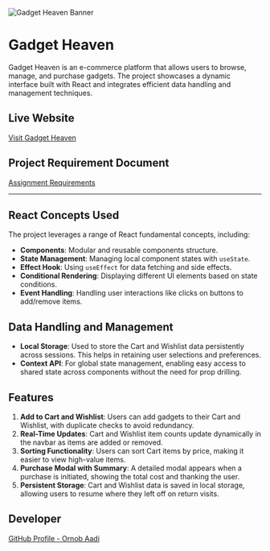 ![Gadget Heaven Banner](https://github.com/programming-hero-web-course-4/b10a8-gadget-heaven-ornobaadi/blob/main/public/assets/banner.jpg)

# Gadget Heaven

Gadget Heaven is an e-commerce platform that allows users to browse, manage, and purchase gadgets. The project showcases a dynamic interface built with React and integrates efficient data handling and management techniques.

## Live Website

[Visit Gadget Heaven](http://gadget-heaven-ornobaadi.surge.sh)

## Project Requirement Document

[Assignment Requirements](https://github.com/programming-hero-web-course-4/b10a8-gadget-heaven-ornobaadi/blob/main/Batch-10_Assignment-08.pdf)

---

## React Concepts Used

The project leverages a range of React fundamental concepts, including:

- **Components**: Modular and reusable components structure.
- **State Management**: Managing local component states with `useState`.
- **Effect Hook**: Using `useEffect` for data fetching and side effects.
- **Conditional Rendering**: Displaying different UI elements based on state conditions.
- **Event Handling**: Handling user interactions like clicks on buttons to add/remove items.

## Data Handling and Management

- **Local Storage**: Used to store the Cart and Wishlist data persistently across sessions. This helps in retaining user selections and preferences.
- **Context API**: For global state management, enabling easy access to shared state across components without the need for prop drilling.

## Features

1. **Add to Cart and Wishlist**: Users can add gadgets to their Cart and Wishlist, with duplicate checks to avoid redundancy.
2. **Real-Time Updates**: Cart and Wishlist item counts update dynamically in the navbar as items are added or removed.
3. **Sorting Functionality**: Users can sort Cart items by price, making it easier to view high-value items.
4. **Purchase Modal with Summary**: A detailed modal appears when a purchase is initiated, showing the total cost and thanking the user.
5. **Persistent Storage**: Cart and Wishlist data is saved in local storage, allowing users to resume where they left off on return visits.

## Developer

[GitHub Profile - Ornob Aadi](https://github.com/ornobaadi)
